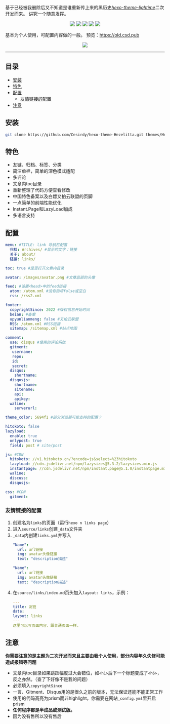 基于已经被我删除后又不知道是谁重新传上来的黑历史[*hexo-theme-lightime*](https://github.com/zker-themes/hexo-theme-lightime)二次开发而来。
讲究一个随意发挥。

<p align="center"><a href="https://hexo.io/"><img src="https://img.shields.io/badge/Hexo-theme-%230e83cd?style=flat-square"></a> <img src="https://img.shields.io/github/languages/code-size/Cesirdy/hexo-theme-Hezelitta?style=flat-square"> <a href="https://github.com/Cesirdy/"><img src="https://img.shields.io/badge/Author-Cesirdy-%236eacdd?style=flat-square"></a> <img src="https://img.shields.io/github/license/Cesirdy/hexo-theme-Hezelitta?style=flat-square"> <img src="https://img.shields.io/github/last-commit/Cesirdy/hexo-theme-Hezelitta?style=flat-square"></p>

基本为个人使用，可配置内容做的一般。
预览：https://old.csd.pub

<div align="center"><img src="https://s2.loli.net/2022/05/24/P4k3XEqjHFxoJLl.png"></div>

---

## 目录
- [安装](#安装)
- [特色](#特色)
- [配置](#配置)
  - [友情链接的配置](#友情链接的配置)
- [注意](#注意)

## 安装
```bash
git clone https://github.com/Cesirdy/hexo-theme-Hezelitta.git themes/Hezelitta
```

## 特色
- 友链、归档、标签、分类
- 简洁单栏，简单的深色模式适配
- 多评论
- 文章内toc目录
- 重新整理了代码方便查看修改
- 中国特色备案以及白嫖又拍云联盟的页脚
- 一点简单的前端性能优化
- Instant.Page和LazyLoad加成
- 多语言支持

## 配置
```yaml
menu: #TITLE: link 导航栏配置
  归档: Archives/ #显示的文字：链接
  关于: about/
  链接: links/

toc: true #是否打开文章内目录

avatar: /images/avatar.png #文章底部的头像

feed: #设置<head>中的feed链接
  atom: /atom.xml #没有则填false或空白
  rss: /rss2.xml

footer: 
  copyrightSince: 2022 #版权信息开始时间
  beian: #备案
  upyunlianmeng: false #又拍云联盟
  RSS: /atom.xml #RSS链接
  sitemap: /sitemap.xml #站点地图

comment:
  use: disqus #使用的评论系统
  gitment:
   username: 
   repo: 
   id: 
   secret: 
  disqus:
    shortname: 
  disqusjs:
    shortname: 
    sitename: 
    api: 
    apikey: 
  waline:
    serverurl: 

theme_color: 5694f1 #部分浏览器可能支持的配置？

hitokoto: false
lazyload:
  enable: true
  onlypost: true
  field: post # site/post

js: #CDN
  hitokoto: //v1.hitokoto.cn/?encode=js&select=%23hitokoto
  lazyload: //cdn.jsdelivr.net/npm/lazysizes@5.3.2/lazysizes.min.js
  instantpage: //cdn.jsdelivr.net/npm/instant.page@5.1.0/instantpage.min.js
  waline: 
  discuss: 
  disqusjs: 

css: #CDN
  gitment: 
```

### 友情链接的配置
1. 创建名为`links`的页面（运行`hexo n links page`）
2. 进入`source/links`创建`_data`文件夹
3. `_data`内创建`links.yml`并写入
    ```yaml
    "Name":
      url: url链接
      img: avatar头像链接
      text: "description描述"

    "Name":
      url: url链接
      img: avatar头像链接
      text: "description描述"
    ```
4. 在`source/links/index.md`页头加入`layout: links`，示例：
   ```yaml
   ---
   title: 友链
   date: 
   layout: links
   ---
   这里可以写页面内容，跟普通页面一样。
   ```



## 注意
**你需要注意的是主题为二次开发而来且主要由我个人使用，部分内容年久失修可能造成报错等问题**

- 文章内toc目录如果跳跃幅度过大会错位，如`<h1>`后下一个标题变成了`<h6>`，反之亦然。（查了下好像不是我的问题）
- 必须填入`copyrightSince`
- 一言、Gitment、Disqus用的是很久之前的版本，无法保证还能不能正常工作
- 使用的代码高亮为prism而非highlight，你需要在网站`_config.yml`里开启prism
- **任何程序都是半成品或测试版。**
- 因为没有售所以没有售后
